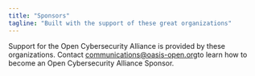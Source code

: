 ```yaml
---
title: "Sponsors"
tagline: "Built with the support of these great organizations"
---
```

Support for the Open Cybersecurity Alliance is provided by these organizations. Contact [communications@oasis-open.org](mailto:communications@oasis-open.org)to learn how to become an Open Cybersecurity Alliance Sponsor.  
